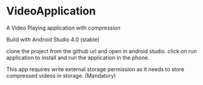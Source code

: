 # VideoApplication
A Video Playing application with compression

Build with Android Studio 4.0 (stable)

clone the project from the github url and open in android studio.
click on run application to install and run the application in the phone.

This app requires write external storage permission as it needs to store compressed videos in storage. (Mandatory)
